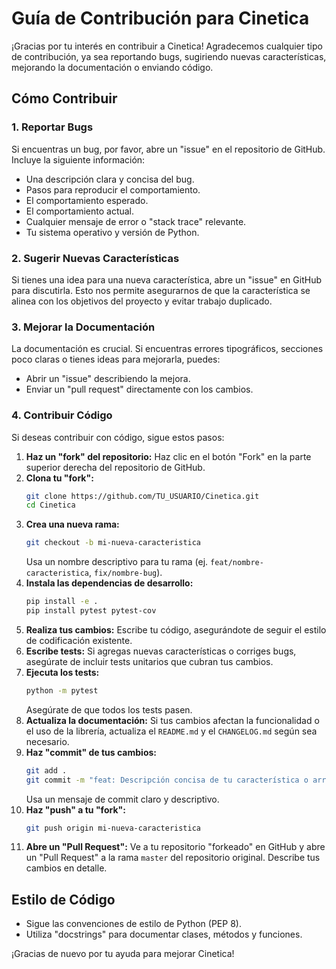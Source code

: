 # Guía de Contribución para Cinetica

¡Gracias por tu interés en contribuir a Cinetica! Agradecemos cualquier tipo de contribución, ya sea reportando bugs, sugiriendo nuevas características, mejorando la documentación o enviando código.

## Cómo Contribuir

### 1. Reportar Bugs

Si encuentras un bug, por favor, abre un "issue" en el repositorio de GitHub. Incluye la siguiente información:
- Una descripción clara y concisa del bug.
- Pasos para reproducir el comportamiento.
- El comportamiento esperado.
- El comportamiento actual.
- Cualquier mensaje de error o "stack trace" relevante.
- Tu sistema operativo y versión de Python.

### 2. Sugerir Nuevas Características

Si tienes una idea para una nueva característica, abre un "issue" en GitHub para discutirla. Esto nos permite asegurarnos de que la característica se alinea con los objetivos del proyecto y evitar trabajo duplicado.

### 3. Mejorar la Documentación

La documentación es crucial. Si encuentras errores tipográficos, secciones poco claras o tienes ideas para mejorarla, puedes:
- Abrir un "issue" describiendo la mejora.
- Enviar un "pull request" directamente con los cambios.

### 4. Contribuir Código

Si deseas contribuir con código, sigue estos pasos:

1.  **Haz un "fork" del repositorio:** Haz clic en el botón "Fork" en la parte superior derecha del repositorio de GitHub.
2.  **Clona tu "fork":**
    ```bash
    git clone https://github.com/TU_USUARIO/Cinetica.git
    cd Cinetica
    ```
3.  **Crea una nueva rama:**
    ```bash
    git checkout -b mi-nueva-caracteristica
    ```
    Usa un nombre descriptivo para tu rama (ej. `feat/nombre-caracteristica`, `fix/nombre-bug`).
4.  **Instala las dependencias de desarrollo:**
    ```bash
    pip install -e .
    pip install pytest pytest-cov
    ```
5.  **Realiza tus cambios:** Escribe tu código, asegurándote de seguir el estilo de codificación existente.
6.  **Escribe tests:** Si agregas nuevas características o corriges bugs, asegúrate de incluir tests unitarios que cubran tus cambios.
7.  **Ejecuta los tests:**
    ```bash
    python -m pytest
    ```
    Asegúrate de que todos los tests pasen.
8.  **Actualiza la documentación:** Si tus cambios afectan la funcionalidad o el uso de la librería, actualiza el `README.md` y el `CHANGELOG.md` según sea necesario.
9.  **Haz "commit" de tus cambios:**
    ```bash
    git add .
    git commit -m "feat: Descripción concisa de tu característica o arreglo"
    ```
    Usa un mensaje de commit claro y descriptivo.
10. **Haz "push" a tu "fork":**
    ```bash
    git push origin mi-nueva-caracteristica
    ```
11. **Abre un "Pull Request":** Ve a tu repositorio "forkeado" en GitHub y abre un "Pull Request" a la rama `master` del repositorio original. Describe tus cambios en detalle.

## Estilo de Código

- Sigue las convenciones de estilo de Python (PEP 8).
- Utiliza "docstrings" para documentar clases, métodos y funciones.

¡Gracias de nuevo por tu ayuda para mejorar Cinetica!
